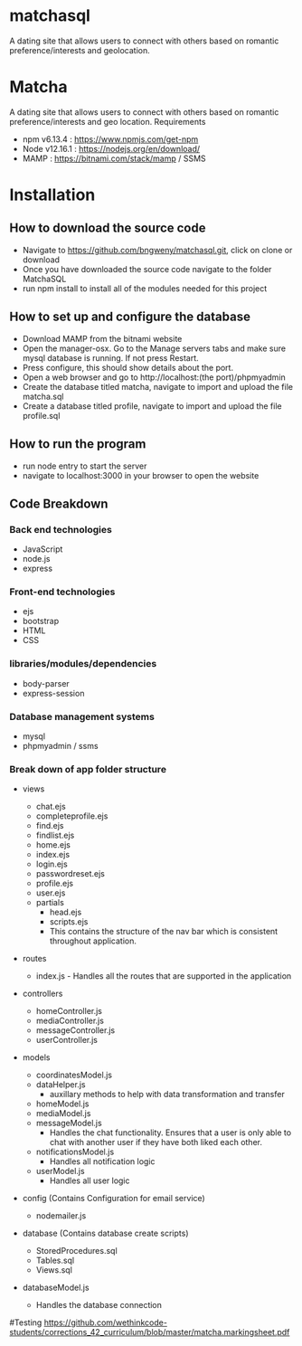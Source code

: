 # matchasql
A dating site that allows users to connect with others based on romantic preference/interests and geolocation.

# Matcha
A dating site that allows users to connect with others based on romantic preference/interests and geo location.
Requirements
- npm v6.13.4 : https://www.npmjs.com/get-npm
- Node v12.16.1 : https://nodejs.org/en/download/
- MAMP : https://bitnami.com/stack/mamp / SSMS
# Installation
## How to download the source code
-	Navigate to https://github.com/bngweny/matchasql.git, click on clone or download
-	Once you have downloaded the source code navigate to the folder MatchaSQL
-	run npm install to install all of the modules needed for this project
## How to set up and configure the database
-	Download MAMP from the bitnami website
-	Open the manager-osx. Go to the Manage servers tabs and make sure mysql database is running. If not press Restart.
-	Press configure, this should show details about the port.
-	Open a web browser and go to http://localhost:(the port)/phpmyadmin
-	Create the database titled matcha, navigate to import and upload the file matcha.sql
-	Create a database titled profile, navigate to import and upload the file profile.sql
## How to run the program
-	run node entry to start the server
-	navigate to localhost:3000 in your browser to open the website
## Code Breakdown
###	Back end technologies
-	JavaScript
-	node.js
-	express
###	Front-end technologies
-	ejs
-	bootstrap
-	HTML
-	CSS
###	libraries/modules/dependencies
-	body-parser
-	express-session
###	Database management systems
-	mysql
-	phpmyadmin / ssms
###	Break down of app folder structure
- views
  - chat.ejs
  - completeprofile.ejs
  - find.ejs
  - findlist.ejs
  - home.ejs
  - index.ejs
  - login.ejs
  - passwordreset.ejs
  - profile.ejs
  - user.ejs
  -	partials
    -	head.ejs
    -	scripts.ejs
      - This contains the structure of the nav bar which is consistent throughout application.
- routes
    -	index.js
      -	Handles all the routes that are supported in the application
- controllers
  - homeController.js
  - mediaController.js
  - messageController.js
  - userController.js
- models
  - coordinatesModel.js
  - dataHelper.js
    - auxillary methods to help with data transformation and transfer
  - homeModel.js
  - mediaModel.js
  - messageModel.js
    -	Handles the chat functionality. Ensures that a user is only able to chat with another user if they have both liked each other.
  - notificationsModel.js
    - Handles all notification logic
  - userModel.js
    - Handles all user logic
- config (Contains Configuration for email service)
  - nodemailer.js
- database (Contains database create scripts)
  - StoredProcedures.sql
  - Tables.sql
  - Views.sql
  
- databaseModel.js
   -	Handles the database connection
       
#Testing
https://github.com/wethinkcode-students/corrections_42_curriculum/blob/master/matcha.markingsheet.pdf

